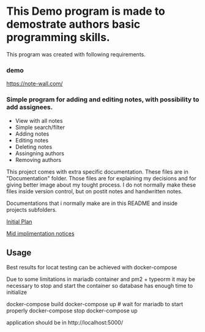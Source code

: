 # This Demo program is made to demostrate authors basic programming skills.
This program was created with following requirements.

### demo
https://note-wall.com/


###  Simple program for adding and editing notes, with possibility to add assignees.

 - View with all notes
 - Simple search/filter
 - Adding notes
 - Editing notes
 - Deleting notes
 - Assingning authors
 - Removing authors


This project comes with extra specific documentation. These files are in "Documentation" folder. Those files are for explaining my decisions and for giving better image about my tought process. I do not normally make these files inside version control, but on postit notes and handwritten notes. 

Documentations that i normally make are in this README and inside projects subfolders.


[Initial Plan](./Documentation/InitialPlan.md)

[Mid implimentation notices](./Documentation/MidImplimentation.md)



## Usage

Best results for locat testing can be achieved with docker-compose

Due to some limitations in mariadb container and pm2 + typeorm it may be necessary to 
stop and start the container so database has enough time to initialize 

docker-compose build
docker-compose up # wait for mariadb to start properly
docker-compose stop
docker-compose up

application should be in http://localhost:5000/
